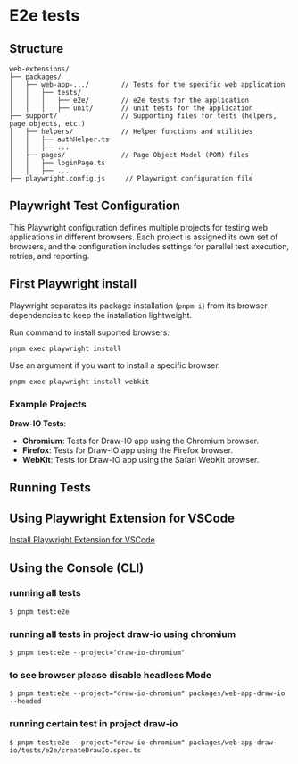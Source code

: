 # E2e tests

## Structure
```plaintext
web-extensions/
├── packages/
│   ├── web-app-.../        // Tests for the specific web application
│   │   ├── tests/
│   │   │   ├── e2e/        // e2e tests for the application
│   │   │   ├── unit/       // unit tests for the application
├── support/                // Supporting files for tests (helpers, page objects, etc.)
│   ├── helpers/            // Helper functions and utilities
│   │   ├── authHelper.ts   
│   │   ├── ...             
│   ├── pages/              // Page Object Model (POM) files
│   │   ├── loginPage.ts    
│   │   ├── ...             
├── playwright.config.js     // Playwright configuration file
```

## Playwright Test Configuration
This Playwright configuration defines multiple projects for testing web applications in different browsers. Each project is assigned its own set of browsers, and the configuration includes settings for parallel test execution, retries, and reporting.

## First Playwright install
Playwright separates its package installation (`pnpm i`) from its browser dependencies to keep the installation lightweight.

Run command to install suported browsers. 
```shell
pnpm exec playwright install
```

Use an argument if you want to install a specific browser.
```shell
pnpm exec playwright install webkit
```

### Example Projects

 **Draw-IO Tests**:
 - **Chromium**: Tests for Draw-IO app using the Chromium browser.
 - **Firefox**: Tests for Draw-IO app using the Firefox browser.
 - **WebKit**: Tests for Draw-IO app using the Safari WebKit browser.


## Running Tests
## Using Playwright Extension for VSCode
[Install Playwright Extension for VSCode](vscode:extension/ms-playwright.playwright)


## Using the Console (CLI)

### running all tests
```shell
$ pnpm test:e2e
```

### running all tests in project draw-io using chromium
```shell
$ pnpm test:e2e --project="draw-io-chromium"
```

### to see browser please disable headless Mode
```shell
$ pnpm test:e2e --project="draw-io-chromium" packages/web-app-draw-io --headed
```

### running certain test in project draw-io
```shell
$ pnpm test:e2e --project="draw-io-chromium" packages/web-app-draw-io/tests/e2e/createDrawIo.spec.ts
```
